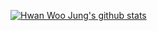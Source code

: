 [![Hwan Woo Jung's github stats](https://github-readme-stats.vercel.app/api?username=sossont&show_icons=true&theme=radical)](https://github.com/sossont/github-readme-stats)
<div style = "text-align:center">
  <img src="http://img.shields.io/badge/-Python-lightgrey?style=flat-square&logo=Python&logoColor=White" 
  style ="height:10px; margin-left:10px; margin-right:10px;"/>
  <img src="http://img.shields.io/badge/-Javascript-yellow?style=flat-square&logo=JavaScript"
  style ="height:10px; margin-left:10px; margin-right:10px;"/>
  <img src="http://img.shields.io/badge/-C++-blue?style=flat-square&logo=C%2B%2B"
  style ="height:10px; margin-left:10px; margin-right:10px;"/>
 </div>
<!--
**sossont/sossont** is a ✨ _special_ ✨ repository because its `README.md` (this file) appears on your GitHub profile.

Here are some ideas to get you started:

- 🔭 I’m currently working on ...
- 🌱 I’m currently learning ...
- 👯 I’m looking to collaborate on ...
- 🤔 I’m looking for help with ...
- 💬 Ask me about ...
- 📫 How to reach me: ...
- 😄 Pronouns: ...
- ⚡ Fun fact: ...
-->
